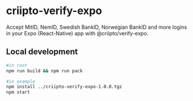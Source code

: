 # criipto-verify-expo

Accept MitID, NemID, Swedish BankID, Norwegian BankID and more logins in your Expo (React-Native) app with @criipto/verify-expo.

## Local development

```sh
#in root
npm run build && npm run pack

#in example
npm install ../criipto-verify-expo-1.0.0.tgz
npm start